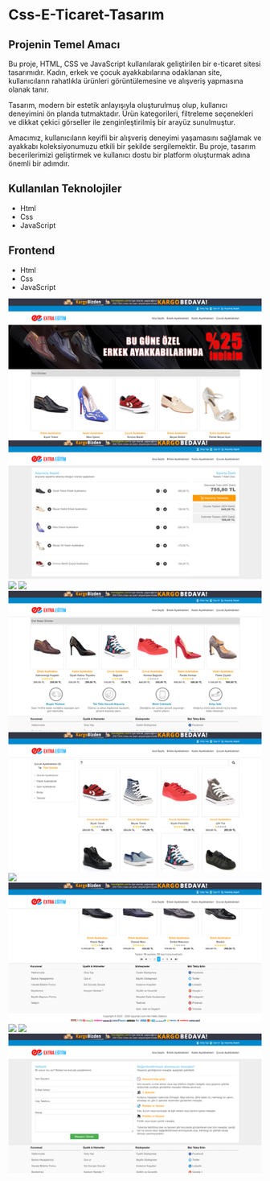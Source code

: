 ﻿# Css-E-Ticaret-Tasarım
## Projenin Temel Amacı

<p>
  Bu proje, HTML, CSS ve JavaScript kullanılarak geliştirilen bir e-ticaret sitesi tasarımıdır. Kadın, erkek ve çocuk ayakkabılarına odaklanan site, kullanıcıların rahatlıkla ürünleri görüntülemesine ve alışveriş yapmasına olanak tanır.
</p>

<p>
Tasarım, modern bir estetik anlayışıyla oluşturulmuş olup, kullanıcı deneyimini ön planda tutmaktadır. Ürün kategorileri, filtreleme seçenekleri ve dikkat çekici görseller ile zenginleştirilmiş bir arayüz sunulmuştur.
</p>

<p>
Amacımız, kullanıcıların keyifli bir alışveriş deneyimi yaşamasını sağlamak ve ayakkabı koleksiyonumuzu etkili bir şekilde sergilemektir. Bu proje, tasarım becerilerimizi geliştirmek ve kullanıcı dostu bir platform oluşturmak adına önemli bir adımdır.
</p>

## Kullanılan Teknolojiler
<ul>
  <li>Html</li>
  <li>Css</li>
  <li>JavaScript</li>
</ul>

## Frontend
<ul>
  <li>Html</li>
  <li>Css</li>
  <li>JavaScript</li>
</ul>

<img src="https://github.com/oguzhanmollamehmetoglu/Css-E-Ticaret-Tasarim/blob/main/Proje%20Resimleri/Anasayfa.png" />
<img src="https://github.com/oguzhanmollamehmetoglu/Css-E-Ticaret-Tasarim/blob/main/Proje%20Resimleri/Alışveriş Sepeti.png" />
<img src="https://github.com/oguzhanmollamehmetoglu/Css-E-Ticaret-Tasarim/blob/main/Proje%20Resimleri/Erkek Ayakabı.png" />
<img src="https://github.com/oguzhanmollamehmetoglu/Css-E-Ticaret-Tasarim/blob/main/Proje%20Resimleri/Kadın Ayakabı.png" />
<img src="https://github.com/oguzhanmollamehmetoglu/Css-E-Ticaret-Tasarim/blob/main/Proje%20Resimleri/Çok Satılan Ürünler.png" />
<img src="https://github.com/oguzhanmollamehmetoglu/Css-E-Ticaret-Tasarim/blob/main/Proje%20Resimleri/Çocuk Ayakabıları.png" />
<img src="https://github.com/oguzhanmollamehmetoglu/Css-E-Ticaret-Tasarim/blob/main/Proje%20Resimleri/Banka Hesapları.png" />
<img src="https://github.com/oguzhanmollamehmetoglu/Css-E-Ticaret-Tasarim/blob/main/Proje%20Resimleri/Footer.png" />
<img src="https://github.com/oguzhanmollamehmetoglu/Css-E-Ticaret-Tasarim/blob/main/Proje%20Resimleri/Giriş.png" />
<img src="https://github.com/oguzhanmollamehmetoglu/Css-E-Ticaret-Tasarim/blob/main/Proje%20Resimleri/Hesap Oluştur.png" />
<img src="https://github.com/oguzhanmollamehmetoglu/Css-E-Ticaret-Tasarim/blob/main/Proje%20Resimleri/İletişim.png" />
